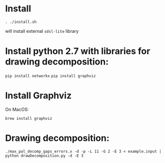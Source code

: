 # Install

`. ./install.sh`

will install external `sdsl-lite` library

# Install python 2.7 with libraries for drawing decomposition:

`pip install networkx`
`pip install graphviz`

# Install Graphviz

On MacOS:

`brew install graphviz`

# Drawing decomposition:

`./max_pal_decomp_gaps_errors.x -d -p -L 11 -G 2 -E 3 < example.input | python drawDecomposition.py -d -E 3`
